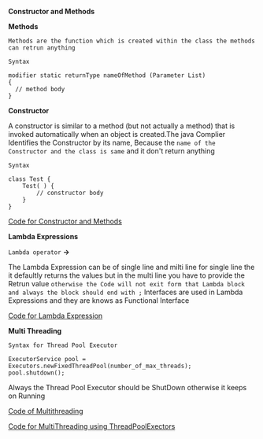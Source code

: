 **Constructor and Methods**

**Methods**
  
    Methods are the function which is created within the class the methods can retrun anything 
  
  `Syntax`
  
  ```
  modifier static returnType nameOfMethod (Parameter List)
  {
	// method body
}	
```



**Constructor**

A constructor is similar to a method (but not actually a method) that is invoked automatically when an object is created.The java Complier Identifies the Constructor by its name, Because the ``name of the Constructor and the class is same`` and it don't return anything 

`Syntax`

```
class Test {
    Test( ) {
        // constructor body
    }
}
```

[Code for Constructor and Methods ](https://github.com/brigisroy/work/blob/master/11.12.2019/Constructor.java)

**Lambda Expressions**

`Lambda operator` **->**

The Lambda Expression can be of single line and milti line for single line the it defaultly returns the values but in the multi line you have to provide the Retrun value `otherwise the Code will not exit form that Lambda block and always the block should end with ;` Interfaces are used in Lambda Expressions and they are knows as Functional Interface

[Code for Lambda Expression](https://github.com/brigisroy/work/blob/master/11.12.2019/LambdaExpressions.java)

**Multi Threading**

```
Syntax for Thread Pool Executor

ExecutorService pool = Executors.newFixedThreadPool(number_of_max_threads);
pool.shutdown();
```
Always the Thread Pool Executor should be ShutDown otherwise it keeps on Running 



[Code of Multithreading](https://github.com/brigisroy/work/blob/master/11.12.2019/Multi.java)

[Code for MultiThreading using ThreadPoolExectors](https://github.com/brigisroy/work/blob/master/11.12.2019/Threadpool.java)
